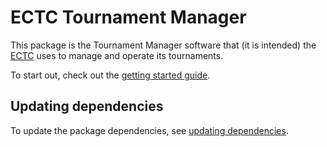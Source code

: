 # ECTC Tournament Manager

This package is the Tournament Manager software that (it is intended) the [ECTC](http://ectc-online.org) uses to manage and operate its tournaments.

To start out, check out the [getting started guide](doc/getting_started.md).

## Updating dependencies

To update the package dependencies, see [updating
dependencies](doc/updating_dependencies.md).
